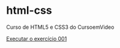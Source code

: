 # html-css
 Curso de HTML5 e CSS3 do CursoemVideo




<a href="https://josafaerlink.github.io/html-css/exercicios/001/index.html">Executar o exercício 001</a>